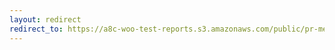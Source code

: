 ```yaml
---
layout: redirect
redirect_to: https://a8c-woo-test-reports.s3.amazonaws.com/public/pr-merge/42828/api/index.html
---
```

